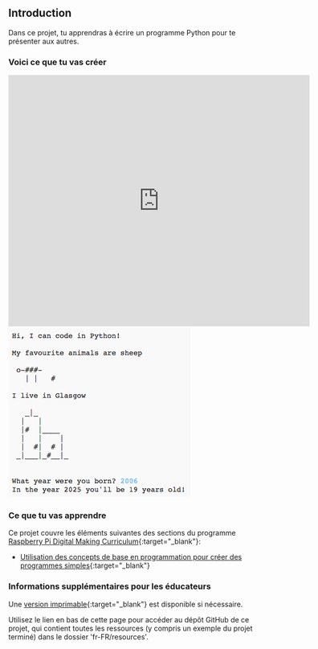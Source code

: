 ## Introduction

Dans ce projet, tu apprendras à écrire un programme Python pour te présenter aux autres.

### Voici ce que tu vas créer

<div class="trinket">
  <iframe src="https://trinket.io/embed/python/a1f663ae0d?outputOnly=true&start=result" width="600" height="500" frameborder="0" marginwidth="0" marginheight="0" allowfullscreen>
  </iframe>
  <img src="images/me-final.png">
</div>

### Ce que tu vas apprendre

Ce projet couvre les éléments suivantes des sections du programme [Raspberry Pi Digital Making Curriculum](http://rpf.io/curriculum){:target="_blank"}:

+ [Utilisation des concepts de base en programmation pour créer des programmes simples](https://www.raspberrypi.org/curriculum/programming/creator){:target="_blank"}

### Informations supplémentaires pour les éducateurs

Une [version imprimable](https://projects.raspberrypi.org/en/projects/about-me/print){:target="_blank"} est disponible si nécessaire.

Utilisez le lien en bas de cette page pour accéder au dépôt GitHub de ce projet, qui contient toutes les ressources (y compris un exemple du projet terminé) dans le dossier 'fr-FR/resources'.